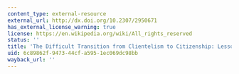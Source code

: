 ```yaml
---
content_type: external-resource
external_url: http://dx.doi.org/10.2307/2950671
has_external_license_warning: true
license: https://en.wikipedia.org/wiki/All_rights_reserved
status: ''
title: 'The Difficult Transition from Clientelism to Citizenship: Lessons from Mexico'
uid: 6c89862f-9473-44cf-a595-1ec069dc98bb
wayback_url: ''
---
```

